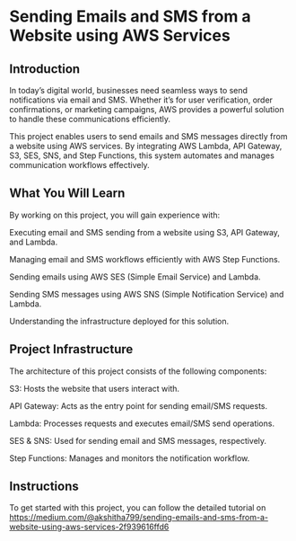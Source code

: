 # Sending Emails and SMS from a Website using AWS Services
## Introduction
In today’s digital world, businesses need seamless ways to send notifications via email and SMS. Whether it’s for user verification, order confirmations, or marketing campaigns, AWS provides a powerful solution to handle these communications efficiently.

This project enables users to send emails and SMS messages directly from a website using AWS services. By integrating AWS Lambda, API Gateway, S3, SES, SNS, and Step Functions, this system automates and manages communication workflows effectively.

## What You Will Learn
By working on this project, you will gain experience with:

Executing email and SMS sending from a website using S3, API Gateway, and Lambda.

Managing email and SMS workflows efficiently with AWS Step Functions.

Sending emails using AWS SES (Simple Email Service) and Lambda.

Sending SMS messages using AWS SNS (Simple Notification Service) and Lambda.

Understanding the infrastructure deployed for this solution.

## Project Infrastructure
The architecture of this project consists of the following components:

S3: Hosts the website that users interact with.

API Gateway: Acts as the entry point for sending email/SMS requests.

Lambda: Processes requests and executes email/SMS send operations.

SES & SNS: Used for sending email and SMS messages, respectively.

Step Functions: Manages and monitors the notification workflow.

## Instructions
To get started with this project, you can follow the detailed tutorial on https://medium.com/@akshitha799/sending-emails-and-sms-from-a-website-using-aws-services-2f939616ffd6


